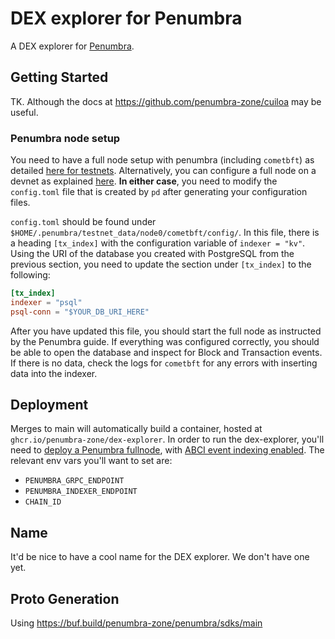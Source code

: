 # DEX explorer for Penumbra

A DEX explorer for [Penumbra](https://penumbra.zone/).

## Getting Started

TK. Although the docs at https://github.com/penumbra-zone/cuiloa may be useful.

### Penumbra node setup

You need to have a full node setup with penumbra (including `cometbft`) as detailed [here for testnets](https://guide.penumbra.zone/main/pd/join-testnet.html#joining-a-testnet).
Alternatively, you can configure a full node on a devnet as explained [here](https://guide.penumbra.zone/main/dev/devnet-quickstart.html).
**In either case**, you need to modify the `config.toml` file that is created by `pd` after generating your configuration files.

`config.toml` should be found under `$HOME/.penumbra/testnet_data/node0/cometbft/config/`. In this file, there is a heading `[tx_index]` with the configuration variable of `indexer = "kv"`.
Using the URI of the database you created with PostgreSQL from the previous section, you need to update the section under `[tx_index]` to the following:

```toml
[tx_index]
indexer = "psql"
psql-conn = "$YOUR_DB_URI_HERE"
```
After you have updated this file, you should start the full node as instructed by the Penumbra guide.
If everything was configured correctly, you should be able to open the database and inspect for Block and Transaction events.
If there is no data, check the logs for `cometbft` for any errors with inserting data into the indexer.


## Deployment

Merges to main will automatically build a container, hosted at `ghcr.io/penumbra-zone/dex-explorer`.
In order to run the dex-explorer, you'll need to [deploy a Penumbra fullnode](https://guide.penumbra.zone/node/pd/running-node),
with [ABCI event indexing enabled](https://guide.penumbra.zone/node/pd/indexing-events). The relevant env vars
you'll want to set are:

  * `PENUMBRA_GRPC_ENDPOINT`
  * `PENUMBRA_INDEXER_ENDPOINT`
  * `CHAIN_ID`

## Name

It'd be nice to have a cool name for the DEX explorer. We don't have one yet.


## Proto Generation
Using https://buf.build/penumbra-zone/penumbra/sdks/main
